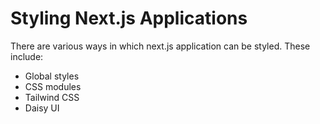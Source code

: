 # Styling Next.js Applications

There are various ways in which next.js application can be styled. These include:

- Global styles
- CSS modules
- Tailwind CSS
- Daisy UI